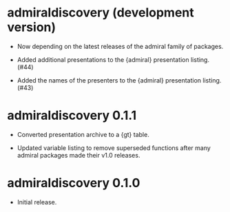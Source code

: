 # admiraldiscovery (development version)

* Now depending on the latest releases of the admiral family of packages.

* Added additional presentations to the {admiral} presentation listing. (#44)

* Added the names of the presenters to the {admiral} presentation listing. (#43)

# admiraldiscovery 0.1.1

* Converted presentation archive to a {gt} table.

* Updated variable listing to remove superseded functions after many admiral packages made their v1.0 releases.

# admiraldiscovery 0.1.0

* Initial release.
